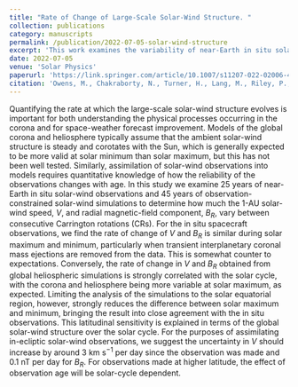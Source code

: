 ```yaml
---
title: "Rate of Change of Large-Scale Solar-Wind Structure. "
collection: publications
category: manuscripts
permalink: /publication/2022-07-05-solar-wind-structure
excerpt: 'This work examines the variability of near-Earth in situ solar wind observations and observation-constrained solar wind simulations.'
date: 2022-07-05
venue: 'Solar Physics'
paperurl: 'https://link.springer.com/article/10.1007/s11207-022-02006-4'
citation: 'Owens, M., Chakraborty, N., Turner, H., Lang, M., Riley, P., Lockwood, M., Barnard, L., and Chi, Y. (2022). Rate of Cahnge of Large-Scale Solar-Wind Structure. <i>Solar Physics, 297<i>. DOI: 10.1007/s11207-022-02006-4.'
---
```


Quantifying the rate at which the large-scale solar-wind structure evolves is important for both understanding the physical processes occurring in the corona and for space-weather forecast improvement. Models of the global corona and heliosphere typically assume that the ambient solar-wind structure is steady and corotates with the Sun, which is generally expected to be more valid at solar minimum than solar maximum, but this has not been well tested. Similarly, assimilation of solar-wind observations into models requires quantitative knowledge of how the reliability of the observations changes with age. In this study we examine 25 years of near-Earth in situ solar-wind observations and 45 years of observation-constrained solar-wind simulations to determine how much the 1-AU solar-wind speed, *V*, and radial magnetic-field component, *B<sub>R</sub>*, vary between consecutive Carrington rotations (CRs). For the in situ spacecraft observations, we find the rate of change of *V* and *B<sub>R</sub>* is similar during solar maximum and minimum, particularly when transient interplanetary coronal mass ejections are removed from the data. This is somewhat counter to expectations. Conversely, the rate of change in *V* and *B<sub>R</sub>* obtained from global heliospheric simulations is strongly correlated with the solar cycle, with the corona and heliosphere being more variable at solar maximum, as expected. Limiting the analysis of the simulations to the solar equatorial region, however, strongly reduces the difference between solar maximum and minimum, bringing the result into close agreement with the in situ observations. This latitudinal sensitivity is explained in terms of the global solar-wind structure over the solar cycle. For the purposes of assimilating in-ecliptic solar-wind observations, we suggest the uncertainty in *V* should increase by around 3 km s<sup>−1</sup> per day since the observation was made and 0.1 nT per day for *B<sub>R</sub>*. For observations made at higher latitude, the effect of observation age will be solar-cycle dependent.